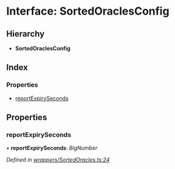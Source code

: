 # Interface: SortedOraclesConfig

## Hierarchy

* **SortedOraclesConfig**

## Index

### Properties

* [reportExpirySeconds](_wrappers_sortedoracles_.sortedoraclesconfig.md#reportexpiryseconds)

## Properties

###  reportExpirySeconds

• **reportExpirySeconds**: *BigNumber*

*Defined in [wrappers/SortedOracles.ts:24](https://github.com/medhak1/celo-monorepo/blob/master/packages/sdk/contractkit/src/wrappers/SortedOracles.ts#L24)*
